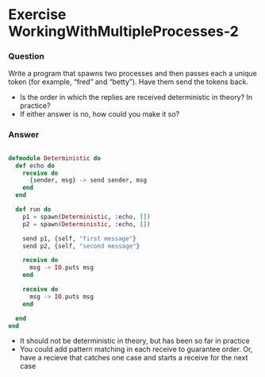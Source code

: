 Exercise WorkingWithMultipleProcesses-2
=======================================

### Question

Write a program that spawns two processes and then passes each a unique token (for example, “fred” and “betty”). Have them send the tokens back.

* Is the order in which the replies are received deterministic in theory? In practice?
* If either answer is no, how could you make it so?


### Answer

``` elixir

defmodule Deterministic do
  def echo do
    receive do
      {sender, msg} -> send sender, msg
    end
  end

  def run do
    p1 = spawn(Deterministic, :echo, [])
    p2 = spawn(Deterministic, :echo, [])

    send p1, {self, "first message"}
    send p2, {self, "second message"}

    receive do
      msg -> IO.puts msg
    end

    receive do
      msg -> IO.puts msg
    end

  end
end

```

* It should not be deterministic in theory, but has been so far in practice
* You could add pattern matching in each receive to guarantee order. Or, have a recieve that catches one case and starts a receive for the next case
